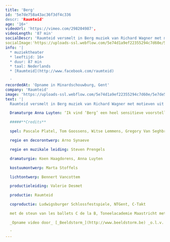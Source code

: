 ```yaml
---
title: 'Berg'
id: '5e7de758a43ac36f3df4c336
descr: 'Raumteid'
age: '16+'
videoUrl: 'https://vimeo.com/298204987',
videoLength: '87 min'
socialDescr: 'Raumteid versmelt in Berg muziek van Richard Wagner met motieven uit 'De Toverberg' van Thomas Mann. Op scène zien we vier mensen die samen een berglandschap opbouwen. Als ze daarna elk apart een moment van verstilling opzoeken, lijkt de berg op steeds weer andere manieren terug te spreken.Dramaturge Anna Luyten: ‘Ik vind ‘Berg’ een heel sensitieve voorstelling, die vraagt om al je zintuigen open te zetten. Je duikt niet onder in een bad van sensaties , maar je komt op een langzamere manier terecht in een meer vervullende zintuiglijkheid. Het is een onderzoek naar hoe je met zowel eigentijdse als nostalgische middelen thema’s als wandelen, nostalgie en verdwalen in elkaars gedachten op scène kan zetten.’'
socialImage:'https://uploads-ssl.webflow.com/5e74d1a9ef22355294c7d60e/5e7de5f8d3db3a22c3f71797_JonasDeVisscher.25_online.jpg'
info: '|
  * muziektheater
  * leeftijd: 16+
  * duur: 87 min
  * taal: Nederlands
  * [Raumteid](http://www.facebook.com/raumteid)

  ‍'
recordedAt: 'Opname in Minardschouwburg, Gent'
company: 'Raumteid'
image: 'https://uploads-ssl.webflow.com/5e74d1a9ef22355294c7d60e/5e7de5f8d3db3a22c3f71797_JonasDeVisscher.25_online.jpg'
text: '|
  Raumteid versmelt in Berg muziek van Richard Wagner met motieven uit 'De Toverberg' van Thomas Mann. Op scène zien we vier mensen die samen een berglandschap opbouwen. Als ze daarna elk apart een moment van verstilling opzoeken, lijkt de berg op steeds weer andere manieren terug te spreken.

  Dramaturge Anna Luyten: ‘Ik vind ‘Berg’ een heel sensitieve voorstelling, die vraagt om al je zintuigen open te zetten. Je duikt niet onder in een bad van sensaties , maar je komt op een langzamere manier terecht in een meer vervullende zintuiglijkheid. Het is een onderzoek naar hoe je met zowel eigentijdse als nostalgische middelen thema’s als wandelen, nostalgie en verdwalen in elkaars gedachten op scène kan zetten.’

  #####**Credits**

  spel: Pascale Platel, Tom Goossens, Witse Lemmens, Gregory Van Seghbroeck

  regie en decorontwerp: Arno Synaeve

  regie en muzikale leiding: Steven Prengels

  dramaturgie: Koen Haagdorens, Anna Luyten

  kostuumontwerp: Marta Stoffels

  lichtontwerp: Bennert Vancottem

  productieleiding: Valerie Desmet

  productie: Raumteid

  coproductie: Ludwigsburger Schlossfestspiele, NTGent, C-Takt

  met de steun van les ballets C de la B, Toneelacademie Maastricht met dank aan Bart Van Den Eynde, Eva Line De Boer, Christophe Aussems, Merel Denie, Ludy Graffelman, Rosa Vrij, Anne De Loos, Simon Van Parys, Annemie Marchand, Kopergietery, alle medewerkers van de Minardschouwburg en les ballets C de la B,decoratelier NTGent, Hanssens Hout

  _Opname video door_ [_Beeldstorm_](http://www.beeldstorm.be) _o.l.v. Jan Bosteels_  

  ‍'
---
```

